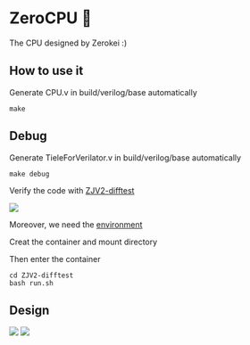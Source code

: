 # ZeroCPU :tiger:
The CPU designed by Zerokei :)

## How to use it

Generate CPU.v in build/verilog/base automatically

```shell
make
```


## Debug
Generate TieleForVerilator.v in build/verilog/base automatically
```shell
make debug
```
Verify the code with [ZJV2-difftest](https://github.com/riscv-zju/ZJV2-difftest)

![](https://s2.loli.net/2022/02/22/ZCpk63r7xMVS2Pu.png)

Moreover, we need the [environment](https://github.com/riscv-zju/zjv2-env)

Creat the container and mount directory

Then enter the container
```shell
cd ZJV2-difftest
bash run.sh
```
## Design
![](https://s2.loli.net/2022/02/23/jakuWtvDfHFZYcV.png)
![](https://s2.loli.net/2022/02/22/Em4OnDS9kfwxMoP.png)

